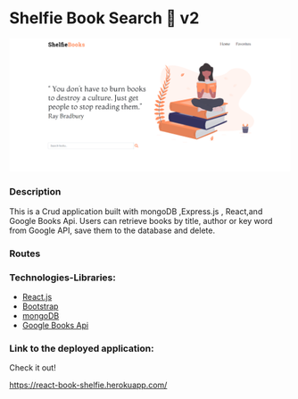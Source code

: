 # Shelfie Book Search :orange_book:  v2 # 

![img](shelfie.png)

### Description

This is a Crud application built with mongoDB ,Express.js , React,and Google Books Api. Users can retrieve books by title, author or key word from Google API, save them to the database and delete. 


### Routes

### Technologies-Libraries:

- [React.js](https://reactjs.org//)
- [Bootstrap](https://bootstrap.com/) <br>
- [mongoDB]() <br>
- [Google Books Api](https://developers.google.com/books)


### Link to the deployed application:

Check it out!

https://react-book-shelfie.herokuapp.com/
